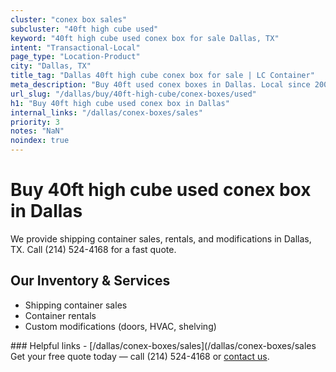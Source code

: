```yaml
---
cluster: "conex box sales"
subcluster: "40ft high cube used"
keyword: "40ft high cube used conex box for sale Dallas, TX"
intent: "Transactional-Local"
page_type: "Location-Product"
city: "Dallas, TX"
title_tag: "Dallas 40ft high cube conex box for sale | LC Container"
meta_description: "Buy 40ft used conex boxes in Dallas. Local since 2003. New & used inventory. Fast delivery. Get your free quote — call (214) 524-4168 today."
url_slug: "/dallas/buy/40ft-high-cube/conex-boxes/used"
h1: "Buy 40ft high cube used conex box in Dallas"
internal_links: "/dallas/conex-boxes/sales"
priority: 3
notes: "NaN"
noindex: true
---
```


# Buy 40ft high cube used conex box in Dallas

We provide shipping container sales, rentals, and modifications in Dallas, TX. Call (214) 524-4168 for a fast quote.

## Our Inventory & Services
- Shipping container sales
- Container rentals
- Custom modifications (doors, HVAC, shelving)

<div data-section="internal-links">
### Helpful links
- [/dallas/conex-boxes/sales](/dallas/conex-boxes/sales
</div>

<div data-section="cta">
Get your free quote today — call (214) 524-4168 or <a href="/contact">contact us</a>.
</div>

<script type="application/ld+json">{"@context":"https://schema.org","@type":"FAQPage","mainEntity":[{"@type":"Question","name":"How much does delivery cost in Dallas, TX?","acceptedAnswer":{"@type":"Answer","text":"Delivery costs vary by distance and container size. Most deliveries in Dallas, TX range from $150-$300. Call (214) 524-4168 for an exact quote based on your specific location."}},{"@type":"Question","name":"Do you offer financing or payment plans?","acceptedAnswer":{"@type":"Answer","text":"We accept major credit cards, checks, and can discuss commercial terms for bulk purchases. Call (214) 524-4168 to discuss options."}},{"@type":"Question","name":"Can you customize containers in Dallas, TX?","acceptedAnswer":{"@type":"Answer","text":"Yes — we perform modifications like doors, HVAC, insulation, and shelving. Request a custom quote at (214) 524-4168 or via our contact form."}}]}</script>
